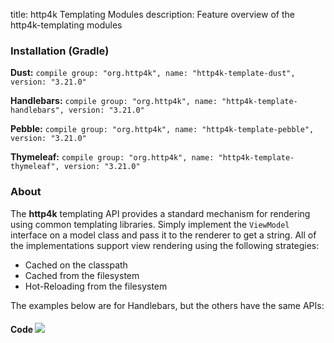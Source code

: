 title: http4k Templating Modules
description: Feature overview of the http4k-templating modules

### Installation (Gradle)
**Dust:** ```compile group: "org.http4k", name: "http4k-template-dust", version: "3.21.0"```

**Handlebars:** ```compile group: "org.http4k", name: "http4k-template-handlebars", version: "3.21.0"```

**Pebble:** ```compile group: "org.http4k", name: "http4k-template-pebble", version: "3.21.0"```

**Thymeleaf:** ```compile group: "org.http4k", name: "http4k-template-thymeleaf", version: "3.21.0"```

### About
The **http4k** templating API provides a standard mechanism for rendering using common templating libraries. Simply implement the `ViewModel` interface on a model class and pass it to the renderer to get a string. All of the implementations support view rendering using the following strategies:

* Cached on the classpath
* Cached from the filesystem
* Hot-Reloading from the filesystem

The examples below are for Handlebars, but the others have the same APIs:

#### Code  [<img class="octocat" src="/img/octocat-32.png"/>](https://github.com/http4k/http4k/blob/master/src/docs/guide/modules/templating/example.kt)

 <script src="https://gist-it.appspot.com/https://github.com/http4k/http4k/blob/master/src/docs/guide/modules/templating/example.kt"></script>
